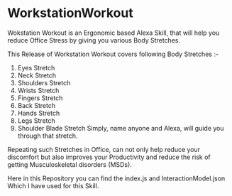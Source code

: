 # WorkstationWorkout
Wokstation Workout is an Ergonomic based Alexa Skill, that will help you reduce Office Stress by giving you various Body Stretches. 

This Release of Workstation Workout covers following Body Stretches :-
1. Eyes Stretch
2. Neck Stretch
3. Shoulders Stretch
4. Wrists Stretch
5. Fingers Stretch
6. Back Stretch
7. Hands Stretch
8. Legs Stretch
9. Shoulder Blade Stretch
Simply, name anyone and Alexa, will guide you through that stretch.

Repeating such Stretches in Office, can not only help reduce your discomfort 
but also improves your Productivity and reduce the risk of getting Musculoskeletal disorders (MSDs).

Here in this Repository you can find the index.js and InteractionModel.json Which I have used for this Skill.
